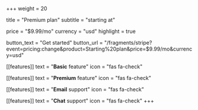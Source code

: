 +++
weight = 20

title = "Premium plan"
subtitle = "starting at"

price = "$9.99/mo"
currency = "usd"
highlight = true

button_text = "Get started"
button_url = "/fragments/stripe?event=pricing:change&product=Starting%20plan&price=$9.99/mo&currency=usd"

[[features]]
  text = "**Basic** feature"
  icon = "fas fa-check"

[[features]]
  text = "**Premium** feature"
  icon = "fas fa-check"

[[features]]
  text = "**Email** support"
  icon = "fas fa-check"

[[features]]
  text = "**Chat** support"
  icon = "fas fa-check"
+++
